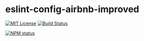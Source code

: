 # eslint-config-airbnb-improved

[![MIT License](https://img.shields.io/badge/license-mit-green.svg?style=flat-square)](https://opensource.org/licenses/MIT)
[![Build Status](https://travis-ci.org/oprogramador/eslint-config-airbnb-improved.svg?branch=master)](https://travis-ci.org/oprogramador/eslint-config-airbnb-improved)

[![NPM status](https://nodei.co/npm/eslint-config-airbnb-improved.png?downloads=true&stars=true)](https://npmjs.org/package/eslint-config-airbnb-improved)
